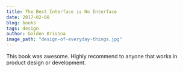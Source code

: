 ```yaml
---
title: The Best Interface is No Interface
date: 2017-02-08
blog: books
tags: design
author: Golden Krishna
image_path: "design-of-everyday-things.jpg"
---
```


This book was awesome. Highly recommend to anyone that works in product design or development.

<!-- ## Notes

> The biggest constraint of the next 100 years of computing is the idea of metaphors.
- Evan Spiegal, SnapChat

> Overload, clutter, and confusion are not attributes of information, they are failures of desing.
- Edward Tufte

- reframe the design context from a digital screen, to the natural course of actions
 -->
